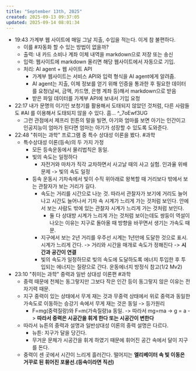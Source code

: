 ```yaml
---
title: "September 13th, 2025"
created: 2025-09-13 09:37:05
updated: 2025-09-14 08:01:34
---
```

  * 19:43 가계부 웹 사이트에 매일 그날 지출, 수입을 적는다. 이게 참 불편하다.
    * 이를 #자동화 할 수 있는 방법이 없을까? 
    * 출력: 내 카드 소비나 계좌 이체 내역을 markdown으로 저장 또는 송신
    * 입력: 웹사이트에 markdown 올리면 해당 웹사이트에서 자동으로 기입.
    * 처리: AI agent + 웹 사이트 API
      * 가계부 웹사이트는 서비스 API와 입력 형식을 AI agent에게 알려줌.
      * AI agent는 지출, 이체 정보를 얻기 위해 인증을 통과한 후 필요한 데이터를 요청(날씨, 금액, 카드명, 은행 계좌 등)해서 markdown으로 받음
      * 받은 파일 데이터를 가계부 API에 보내서 기입 요청
  * 22:17 내가 문명의 이기인 보청기를 활용해서 도태되지 않았던 것처럼, 다른 사람들도 #AI 를 이용해서 도태되지 않을 수 있다. 흠... ^_7oEwf3UG
    * 그런 관점에서 제프리 힌튼의 말을 빌면, 아기와 엄마를 보면 아기는 인간이고 인공지능이 엄마가 된다면 엄마는 아기가 성장할 수 있도록 도와준다.
  * 22:48 "취미는 과학" 프로그램 중 특수 상대성 이론을 봤다. #과학
    * 특수상대성 이론(등속)의 두 가지 가정
      * 모든 등속운동에서 물리법칙은 동일.
      * 빛의 속도는 일정하다
        * 자전거와 마차가 직각 교차하면서 사고날 때의 사고 실험. 인과율 위배 문제 -> 빛의 속도 일정
      * 등속 운동시 기차속에서 빛이 수직 위아래로 왕복할 때 거리보다 밖에서 보는 관찰자가 보는 거리가 길다.
        * 속도는 거리를 시간으로 나눈 것. 따라서 관찰자가 보기에 거리도 늘어나고 시간도 늘어나서 기차 속 시계가 느리게 가는 것처럼 보인다. 안에서 보는 사람도 밖에 있는 관찰자 시계가 느리게 가는 것처럼 보인다.
          * 둘 다 상대방 시계가 느리게 가는 것처럼 보이는데도 쌍둥이 역설이 나오는 이유는 지구로 돌아올 때 방향을 바꾸면서 생기는 가속도 때문.
        * 지구에서 보는 2년 거리를 우주선 시계는 1년만에 도달한 것으로 표시. 시계가 느리게 간다. -> 거리와 시간을 매개로 속도가 정해진다 -> **시간과 공간이 연결**
        * 빛의 속도가 일정하므로 빚의 속도에 도달하도록 에너지 투입한 후 투입되는 에너지는 질량으로 간다. 운동에너지 방정식 참고(1/2 Mv2) 
  * 23:10 "취미는 과학" 중력과 일반 상대성 이론편 #과학
    * 중력 때문에 천체는 동그랗지만 그보다 작은 인간 등이 동그랗지 않은 이유는 전자기력 때문.
    * 지구 중력이 있는 상태에서 무게 재는 것과 무중력 상태에서 위로 중력과 동일한 가속도로 이동하는 승강기 속에서 무게 재는 것은 동일 -> 등가원리
      * F=mg(중력질랑)와 F=m(가속질량)a 동일. -> 따라서 mg=ma -> g = a -> **따라서 중력은 시공간을 휘게 한다 또는 시공간이 변한다**
    * 따라서 뉴튼의 중력과 설명과 일반상대성 이론의 중력 설명은 다르다.
      * 뉴튼: 지구가 달을 당긴다.
      * 무거운 문체가 시공간을 휘게 하였기 때문에 휘어진 공간 속에서 달이 지구를 돈다.
    * 중력이 센 곳에서 시간이 느리게 흘러간다. 떨어지는 **엘리베이터 속 빛 이동은 거꾸로 된 휘어진 포물선.(등속이라면 직선)**
